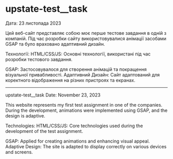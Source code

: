 # upstate-test__task
Дата: 23 листопада 2023 

Цей веб-сайт представляє собою моє перше тестове завдання в одній з компаній. Під час розробки сайту використовувалися анімації засобами GSAP та було враховано адаптивний дизайн.

Технології:
HTML/CSS/JS: Основні технології, використані під час розробки тестового завдання.

GSAP:
Застосовувалося для створення анімацій та покращення візуальної привабливості.
Адаптивний Дизайн: Сайт адаптований для коректного відображення на різних пристроях та екранах.

----------------------------------------------------------------------------------------------------------------------------------------------------------

upstate-test__task
Date: November 23, 2023 

This website represents my first test assignment in one of the companies. During the development, animations were implemented using GSAP, and the design is adaptive.

Technologies:
HTML/CSS/JS: Core technologies used during the development of the test assignment.

GSAP: Applied for creating animations and enhancing visual appeal.
Adaptive Design: The site is adapted to display correctly on various devices and screens.

